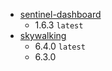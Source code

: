 * [sentinel-dashboard](sentinel-dashboard)
    * 1.6.3 `latest`
* [skywalking](skywalking)
    * 6.4.0 `latest`
    * 6.3.0
